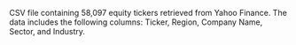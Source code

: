 CSV file containing 58,097 equity tickers retrieved from Yahoo Finance. The data includes the following columns: Ticker, Region, Company Name, Sector, and Industry.
